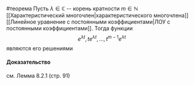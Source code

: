 #теорема
Пусть $\lambda\in\mathbb{C}$ -- корень кратности $m\in\mathbb{N}$ [[Характеристический многочлен|характеристического многочлена]] [[Линейное уравнение с постоянными коэффициентами|ЛОУ с постоянными коэффициентами]]. Тогда функции
$$e^{\lambda t}, te^{\lambda t},\dots,t^{m-1}e^{\lambda t}$$
являются его решениями
#### Доказательство 
см. Лемма 8.2.1 (стр. 91)
